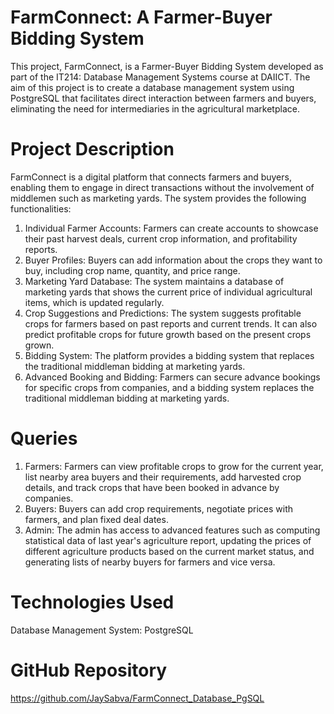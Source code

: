 # FarmConnect: A Farmer-Buyer Bidding System

This project, FarmConnect, is a Farmer-Buyer Bidding System developed as part of the IT214: Database Management Systems course at DAIICT. The aim of this project is to create a database management system using PostgreSQL that facilitates direct interaction between farmers and buyers, eliminating the need for intermediaries in the agricultural marketplace.

# Project Description

FarmConnect is a digital platform that connects farmers and buyers, enabling them to engage in direct transactions without the involvement of middlemen such as marketing yards. The system provides the following functionalities:

1. Individual Farmer Accounts: Farmers can create accounts to showcase their past harvest deals, current crop information, and profitability reports.
2. Buyer Profiles: Buyers can add information about the crops they want to buy, including crop name, quantity, and price range.
3. Marketing Yard Database: The system maintains a database of marketing yards that shows the current price of individual agricultural items, which is updated regularly.
4. Crop Suggestions and Predictions: The system suggests profitable crops for farmers based on past reports and current trends. It can also predict profitable crops for future growth based on the present crops grown.
5. Bidding System: The platform provides a bidding system that replaces the traditional middleman bidding at marketing yards.
6. Advanced Booking and Bidding: Farmers can secure advance bookings for specific crops from companies, and a bidding system replaces the traditional middleman bidding at marketing yards.

# Queries
1. Farmers: Farmers can view profitable crops to grow for the current year, list nearby area buyers and their requirements, add harvested crop details, and track crops that have been booked in advance by companies.
2. Buyers: Buyers can add crop requirements, negotiate prices with farmers, and plan fixed deal dates.
3. Admin: The admin has access to advanced features such as computing statistical data of last year's agriculture report, updating the prices of different agriculture products based on the current market status, and generating lists of nearby buyers for farmers and vice versa.

# Technologies Used
Database Management System: PostgreSQL

# GitHub Repository
https://github.com/JaySabva/FarmConnect_Database_PgSQL
